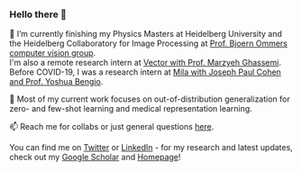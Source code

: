 ### Hello there 👋


🌱 
I’m currently finishing my Physics Masters at Heidelberg University and the Heidelberg Collaboratory for Image Processing at [Prof. Bjoern Ommers computer vision group](https://hci.iwr.uni-heidelberg.de/compvis/prof-ommer).   
I'm also a remote research intern at [Vector with Prof. Marzyeh Ghassemi](http://www.marzyehghassemi.com/). Before COVID-19, I was a research intern at [Mila with Joseph Paul Cohen and Prof. Yoshua Bengio](https://mila.quebec/).

🤔 Most of my current work focuses on out-of-distribution generalization for zero- and few-shot learning and medical representation learning.

📫 Reach me for collabs or just general questions [here](mailto:karsten.rh1@gmail.com).

<!-- Actual text -->

You can find me on [Twitter](https://twitter.com/confusezius) or [LinkedIn](https://www.linkedin.com/in/karsten-roth) - for my research and latest updates, check out my [Google Scholar](https://scholar.google.com/citations?user=93ZjIs0AAAAJ) and [Homepage](https://karroth.com)!


<!--![My github stats](https://github-readme-stats.vercel.app/api?username=Confusezius&show_icons=true&theme=dracula) -->
